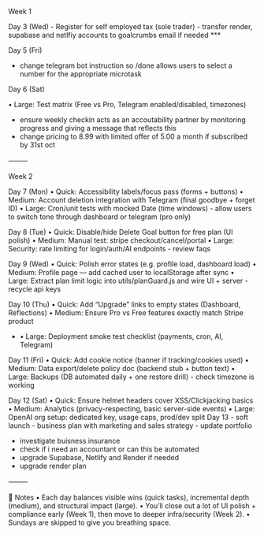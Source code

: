 Week 1

Day 3 (Wed) - Register for self employed tax (sole trader) - transfer render, supabase and netlfiy accounts to goalcrumbs email if needed \*\*\*

Day 5 (Fri)

- change telegram bot instruction so /done allows users to select a number for the appropriate microtask

Day 6 (Sat)

• Large: Test matrix (Free vs Pro, Telegram enabled/disabled, timezones)

- ensure weekly checkin acts as an accoutability partner by monitoring progress and giving a message that reflects this
- change pricing to 8.99 with limited offer of 5.00 a month if subscribed by 31st oct

⸻

Week 2

Day 7 (Mon)
• Quick: Accessibility labels/focus pass (forms + buttons)
• Medium: Account deletion integration with Telegram (final goodbye + forget ID)
• Large: Cron/unit tests with mocked Date (time windows) - allow users to switch tone through dashboard or telegram (pro only)

Day 8 (Tue)
• Quick: Disable/hide Delete Goal button for free plan (UI polish)
• Medium: Manual test: stripe checkout/cancel/portal
• Large: Security: rate limiting for login/auth/AI endpoints - review faqs

Day 9 (Wed)
• Quick: Polish error states (e.g. profile load, dashboard load)
• Medium: Profile page — add cached user to localStorage after sync
• Large: Extract plan limit logic into utils/planGuard.js and wire UI + server - recycle api keys

Day 10 (Thu)
• Quick: Add “Upgrade” links to empty states (Dashboard, Reflections)
• Medium: Ensure Pro vs Free features exactly match Stripe product

- • Large: Deployment smoke test checklist (payments, cron, AI, Telegram)

Day 11 (Fri)
• Quick: Add cookie notice (banner if tracking/cookies used)
• Medium: Data export/delete policy doc (backend stub + button text)
• Large: Backups (DB automated daily + one restore drill) - check timezone is working

Day 12 (Sat)
• Quick: Ensure helmet headers cover XSS/Clickjacking basics
• Medium: Analytics (privacy-respecting, basic server-side events)
• Large: OpenAI org setup: dedicated key, usage caps, prod/dev split
Day 13 - soft launch - business plan with marketing and sales strategy - update portfolio

- investigate buisness insurance
- check if i need an accountant or can this be automated
- upgrade Supabase, Netlify and Render if needed
- upgrade render plan

⸻

🔎 Notes
• Each day balances visible wins (quick tasks), incremental depth (medium), and structural impact (large).
• You’ll close out a lot of UI polish + compliance early (Week 1), then move to deeper infra/security (Week 2).
• Sundays are skipped to give you breathing space.
